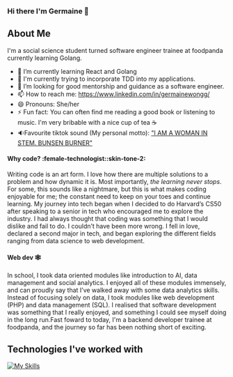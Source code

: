 ### Hi there I'm Germaine 👋

<!--
**germainewongg/germainewongg** is a ✨ _special_ ✨ repository because its `README.md` (this file) appears on your GitHub profile.

Here are some ideas to get you started:

- 🔭 I’m currently working on ...
- 🌱 I’m currently learning ...
- 👯 I’m looking to collaborate on ...
- 🤔 I’m looking for help with ...
- 💬 Ask me about ...
- 📫 How to reach me: ...
- 😄 Pronouns: ...
- ⚡ Fun fact: ...
-->

## About Me
I'm a social science student turned software engineer trainee at foodpanda currently learning Golang. 

- 🌱 I’m currently learning React and Golang
- 🧪 I'm currently trying to incorporate TDD into my applications. 
- 🤔 I’m looking for good mentorship and guidance as a software engineer. 
- 📫 How to reach me: https://www.linkedin.com/in/germainewongg/
- 😄 Pronouns: She/her
- ⚡ Fun fact: You can often find me reading a good book or listening to music. I'm very bribable with a nice cup of tea ☕️
- 🔉Favourite tiktok sound (My personal motto): ["I AM A WOMAN IN STEM. BUNSEN BURNER"](https://youtube.com/shorts/NIemphceX8U?feature=share)

#### Why code? :female-technologist::skin-tone-2:
Writing code is an art form. I love how there are multiple solutions to a problem and how dynamic it is. Most importantly, *the learning never stops*. For some, this sounds like a nightmare, but this is what makes coding enjoyable for me; the constant need to keep on your toes and continue learning. My journey into tech began when I decided to do Harvard’s CS50 after speaking to a senior in tech who encouraged me to explore the industry. I had always thought that coding was something that I would dislike and fail to do. I couldn’t have been more wrong. I fell in love, declared a second major in tech, and began exploring the different fields ranging from data science to web development.
#### Web dev :spider_web:
In school, I took data oriented modules like introduction to AI, data management and social analytics. I enjoyed all of these modules immensely, and can proudly say that I’ve walked away with some data analytics skills. Instead of focusing solely on data, I took modules like web development (PHP) and data management (SQL). I realised that software development was something that I really enjoyed, and something I could see myself doing in the long run.Fast foward to today, I'm a backend developer trainee at foodpanda, and the journey so far has been nothing short of exciting. 

## Technologies I've worked with
[![My Skills](https://skillicons.dev/icons?i=go,rails,py,r,html,css,js,react)](https://skillicons.dev)




